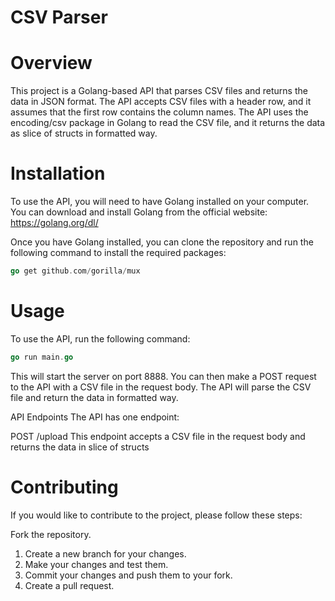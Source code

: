 # CSV Parser

# Overview
This project is a Golang-based API that parses CSV files and returns the data in JSON format. The API accepts CSV files with a header row, and it assumes that the first row contains the column names. The API uses the encoding/csv package in Golang to read the CSV file, and it returns the data as slice of structs in formatted way.

# Installation

To use the API, you will need to have Golang installed on your computer. You can download and install Golang from the official website: https://golang.org/dl/

Once you have Golang installed, you can clone the repository and run the following command to install the required packages:

```go
go get github.com/gorilla/mux
```

# Usage
To use the API, run the following command:

```go
go run main.go
```

This will start the server on port 8888. You can then make a POST request to the API with a CSV file in the request body. The API will parse the CSV file and return the data in formatted way.

API Endpoints
The API has one endpoint:

POST /upload
This endpoint accepts a CSV file in the request body and returns the data in slice of structs

# Contributing
If you would like to contribute to the project, please follow these steps:

Fork the repository.
1. Create a new branch for your changes.
2. Make your changes and test them.
3. Commit your changes and push them to your fork.
4. Create a pull request.
